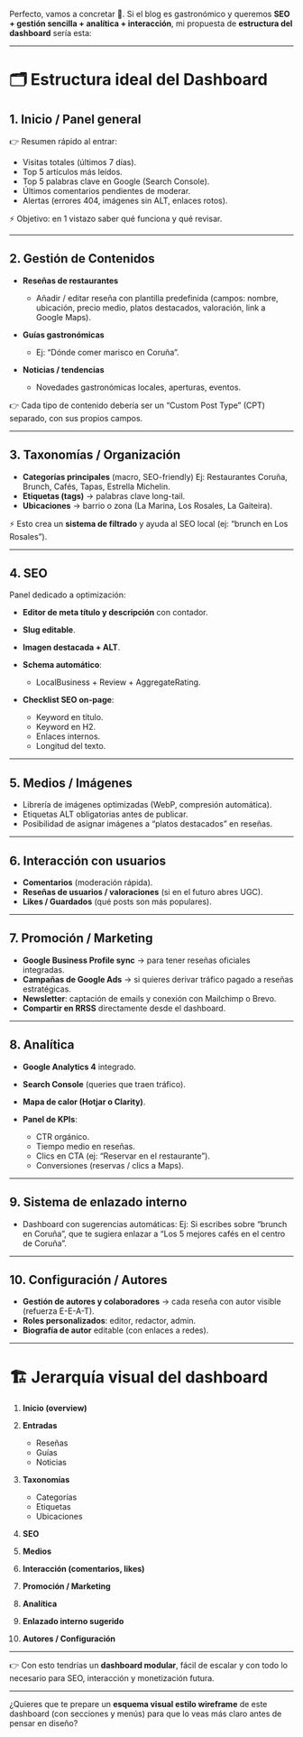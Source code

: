Perfecto, vamos a concretar 🚀.
Si el blog es gastronómico y queremos **SEO + gestión sencilla + analítica + interacción**, mi propuesta de **estructura del dashboard** sería esta:

---

# 🗂 Estructura ideal del Dashboard

## 1. **Inicio / Panel general**

👉 Resumen rápido al entrar:

* Visitas totales (últimos 7 días).
* Top 5 artículos más leídos.
* Top 5 palabras clave en Google (Search Console).
* Últimos comentarios pendientes de moderar.
* Alertas (errores 404, imágenes sin ALT, enlaces rotos).

⚡ Objetivo: en 1 vistazo saber qué funciona y qué revisar.

---

## 2. **Gestión de Contenidos**

* **Reseñas de restaurantes**

  * Añadir / editar reseña con plantilla predefinida (campos: nombre, ubicación, precio medio, platos destacados, valoración, link a Google Maps).
* **Guías gastronómicas**

  * Ej: “Dónde comer marisco en Coruña”.
* **Noticias / tendencias**

  * Novedades gastronómicas locales, aperturas, eventos.

👉 Cada tipo de contenido debería ser un “Custom Post Type” (CPT) separado, con sus propios campos.

---

## 3. **Taxonomías / Organización**

* **Categorías principales** (macro, SEO-friendly)
  Ej: Restaurantes Coruña, Brunch, Cafés, Tapas, Estrella Michelin.
* **Etiquetas (tags)** → palabras clave long-tail.
* **Ubicaciones** → barrio o zona (La Marina, Los Rosales, La Gaiteira).

⚡ Esto crea un **sistema de filtrado** y ayuda al SEO local (ej: “brunch en Los Rosales”).

---

## 4. **SEO**

Panel dedicado a optimización:

* **Editor de meta título y descripción** con contador.
* **Slug editable**.
* **Imagen destacada + ALT**.
* **Schema automático**:

  * LocalBusiness + Review + AggregateRating.
* **Checklist SEO on-page**:

  * Keyword en título.
  * Keyword en H2.
  * Enlaces internos.
  * Longitud del texto.

---

## 5. **Medios / Imágenes**

* Librería de imágenes optimizadas (WebP, compresión automática).
* Etiquetas ALT obligatorias antes de publicar.
* Posibilidad de asignar imágenes a “platos destacados” en reseñas.

---

## 6. **Interacción con usuarios**

* **Comentarios** (moderación rápida).
* **Reseñas de usuarios / valoraciones** (si en el futuro abres UGC).
* **Likes / Guardados** (qué posts son más populares).

---

## 7. **Promoción / Marketing**

* **Google Business Profile sync** → para tener reseñas oficiales integradas.
* **Campañas de Google Ads** → si quieres derivar tráfico pagado a reseñas estratégicas.
* **Newsletter**: captación de emails y conexión con Mailchimp o Brevo.
* **Compartir en RRSS** directamente desde el dashboard.

---

## 8. **Analítica**

* **Google Analytics 4** integrado.
* **Search Console** (queries que traen tráfico).
* **Mapa de calor (Hotjar o Clarity)**.
* **Panel de KPIs**:

  * CTR orgánico.
  * Tiempo medio en reseñas.
  * Clics en CTA (ej: “Reservar en el restaurante”).
  * Conversiones (reservas / clics a Maps).

---

## 9. **Sistema de enlazado interno**

* Dashboard con sugerencias automáticas:
  Ej: Si escribes sobre “brunch en Coruña”, que te sugiera enlazar a “Los 5 mejores cafés en el centro de Coruña”.

---

## 10. **Configuración / Autores**

* **Gestión de autores y colaboradores** → cada reseña con autor visible (refuerza E-E-A-T).
* **Roles personalizados**: editor, redactor, admin.
* **Biografía de autor** editable (con enlaces a redes).

---

# 🏗 Jerarquía visual del dashboard

1. **Inicio (overview)**
2. **Entradas**

   * Reseñas
   * Guías
   * Noticias
3. **Taxonomías**

   * Categorías
   * Etiquetas
   * Ubicaciones
4. **SEO**
5. **Medios**
6. **Interacción (comentarios, likes)**
7. **Promoción / Marketing**
8. **Analítica**
9. **Enlazado interno sugerido**
10. **Autores / Configuración**

---

👉 Con esto tendrías un **dashboard modular**, fácil de escalar y con todo lo necesario para SEO, interacción y monetización futura.

---

¿Quieres que te prepare un **esquema visual estilo wireframe** de este dashboard (con secciones y menús) para que lo veas más claro antes de pensar en diseño?
